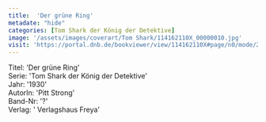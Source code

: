 ```yaml
---
title:  'Der grüne Ring'
metadate: "hide"
categories: [Tom Shark der König der Detektive]
image: '/assets/images/coverart/Tom Shark/114162110X_00000010.jpg'
visit: 'https://portal.dnb.de/bookviewer/view/114162110X#page/n0/mode/2up'
---
```

Titel: 'Der grüne Ring' <br>
Serie: 'Tom Shark der König der Detektive' <br>
Jahr: '1930' <br>
AutorIn: 'Pitt Strong' <br>
Band-Nr: '?' <br>
Verlag: ' Verlagshaus Freya'